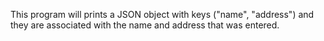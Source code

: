 This program will prints a JSON object with keys ("name", "address") and they are associated with the name and address that was entered.